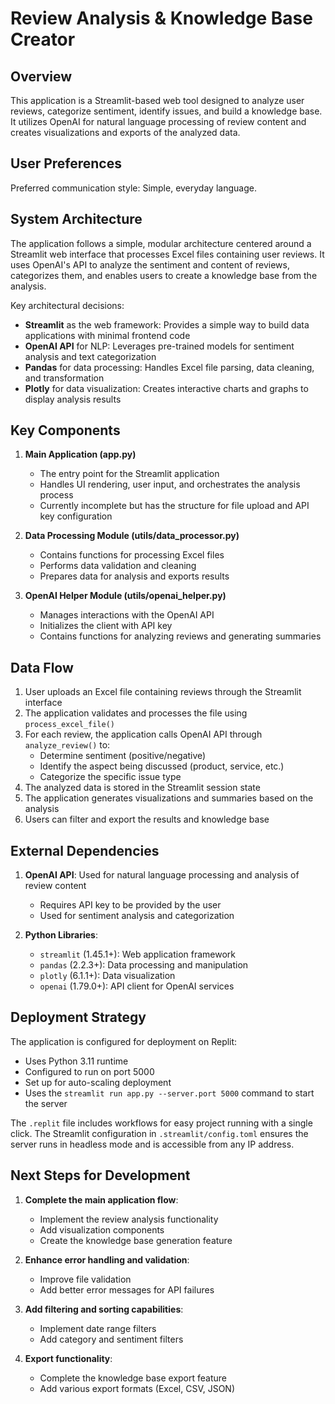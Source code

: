 # Review Analysis & Knowledge Base Creator

## Overview

This application is a Streamlit-based web tool designed to analyze user reviews, categorize sentiment, identify issues, and build a knowledge base. It utilizes OpenAI for natural language processing of review content and creates visualizations and exports of the analyzed data.

## User Preferences

Preferred communication style: Simple, everyday language.

## System Architecture

The application follows a simple, modular architecture centered around a Streamlit web interface that processes Excel files containing user reviews. It uses OpenAI's API to analyze the sentiment and content of reviews, categorizes them, and enables users to create a knowledge base from the analysis.

Key architectural decisions:
- **Streamlit** as the web framework: Provides a simple way to build data applications with minimal frontend code
- **OpenAI API** for NLP: Leverages pre-trained models for sentiment analysis and text categorization
- **Pandas** for data processing: Handles Excel file parsing, data cleaning, and transformation
- **Plotly** for data visualization: Creates interactive charts and graphs to display analysis results

## Key Components

1. **Main Application (app.py)**
   - The entry point for the Streamlit application
   - Handles UI rendering, user input, and orchestrates the analysis process
   - Currently incomplete but has the structure for file upload and API key configuration

2. **Data Processing Module (utils/data_processor.py)**
   - Contains functions for processing Excel files
   - Performs data validation and cleaning
   - Prepares data for analysis and exports results

3. **OpenAI Helper Module (utils/openai_helper.py)**
   - Manages interactions with the OpenAI API
   - Initializes the client with API key
   - Contains functions for analyzing reviews and generating summaries

## Data Flow

1. User uploads an Excel file containing reviews through the Streamlit interface
2. The application validates and processes the file using `process_excel_file()`
3. For each review, the application calls OpenAI API through `analyze_review()` to:
   - Determine sentiment (positive/negative)
   - Identify the aspect being discussed (product, service, etc.)
   - Categorize the specific issue type
4. The analyzed data is stored in the Streamlit session state
5. The application generates visualizations and summaries based on the analysis
6. Users can filter and export the results and knowledge base

## External Dependencies

1. **OpenAI API**: Used for natural language processing and analysis of review content
   - Requires API key to be provided by the user
   - Used for sentiment analysis and categorization

2. **Python Libraries**:
   - `streamlit` (1.45.1+): Web application framework
   - `pandas` (2.2.3+): Data processing and manipulation
   - `plotly` (6.1.1+): Data visualization
   - `openai` (1.79.0+): API client for OpenAI services

## Deployment Strategy

The application is configured for deployment on Replit:
- Uses Python 3.11 runtime
- Configured to run on port 5000
- Set up for auto-scaling deployment
- Uses the `streamlit run app.py --server.port 5000` command to start the server

The `.replit` file includes workflows for easy project running with a single click. The Streamlit configuration in `.streamlit/config.toml` ensures the server runs in headless mode and is accessible from any IP address.

## Next Steps for Development

1. **Complete the main application flow**:
   - Implement the review analysis functionality
   - Add visualization components
   - Create the knowledge base generation feature

2. **Enhance error handling and validation**:
   - Improve file validation
   - Add better error messages for API failures

3. **Add filtering and sorting capabilities**:
   - Implement date range filters
   - Add category and sentiment filters

4. **Export functionality**:
   - Complete the knowledge base export feature
   - Add various export formats (Excel, CSV, JSON)